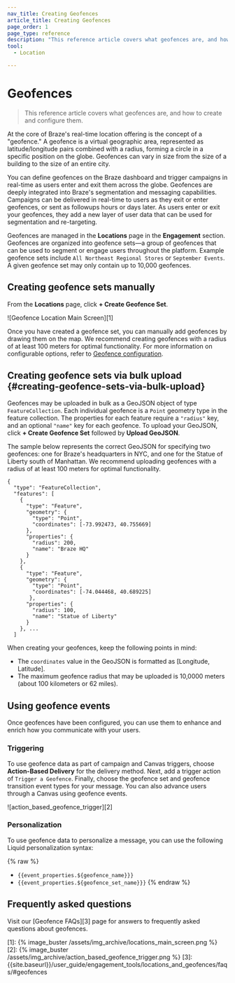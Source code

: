 ```yaml
---
nav_title: Creating Geofences
article_title: Creating Geofences
page_order: 1
page_type: reference
description: "This reference article covers what geofences are, and how to create and configure them."
tool: 
  - Location

---
```

# Geofences

> This reference article covers what geofences are, and how to create and configure them.

At the core of Braze's real-time location offering is the concept of a "geofence." A geofence is a virtual geographic area, represented as latitude/longitude pairs combined with a radius, forming a circle in a specific position on the globe. Geofences can vary in size from the size of a building to the size of an entire city.

You can define geofences on the Braze dashboard and trigger campaigns in real-time as users enter and exit them across the globe. Geofences are deeply integrated into Braze's segmentation and messaging capabilities. Campaigns can be delivered in real-time to users as they exit or enter geofences, or sent as followups hours or days later. As users enter or exit your geofences, they add a new layer of user data that can be used for segmentation and re-targeting.

Geofences are managed in the **Locations** page in the **Engagement** section. Geofences are organized into geofence sets—a group of geofences that can be used to segment or engage users throughout the platform. Example geofence sets include `All Northeast Regional Stores` or `September Events`. A given geofence set may only contain up to 10,000 geofences.

## Creating geofence sets manually

From the **Locations** page, click **+ Create Geofence Set**.

![Geofence Location Main Screen][1]

Once you have created a geofence set, you can manually add geofences by drawing them on the map. We recommend creating geofences with a radius of at least 100 meters for optimal functionality. For more information on configurable options, refer to [Geofence configuration]({{site.baseurl}}/user_guide/engagement_tools/locations_and_geofences/geofence_configuration/).

## Creating geofence sets via bulk upload {#creating-geofence-sets-via-bulk-upload}

Geofences may be uploaded in bulk as a GeoJSON object of type `FeatureCollection`. Each individual geofence is a `Point` geometry type in the feature collection. The properties for each feature require a `"radius"` key, and an optional `"name"` key for each geofence. To upload your GeoJSON, click **+ Create Geofence Set** followed by **Upload GeoJSON**.

The sample below represents the correct GeoJSON for specifying two geofences: one for Braze's headquarters in NYC, and one for the Statue of Liberty south of Manhattan. We recommend uploading geofences with a radius of at least 100 meters for optimal functionality.

```
{
  "type": "FeatureCollection",
  "features": [
    {
      "type": "Feature",
      "geometry": {
        "type": "Point",
        "coordinates": [-73.992473, 40.755669]
      },
      "properties": {
        "radius": 200,
        "name": "Braze HQ"
      }
    },
    {
      "type": "Feature",
      "geometry": {
        "type": "Point",
        "coordinates": [-74.044468, 40.689225]
       },
      "properties": {
        "radius": 100,
        "name": "Statue of Liberty"
      }
    }, ...
  ]
```

When creating your geofences, keep the following points in mind:

- The `coordinates` value in the GeoJSON is formatted as [Longitude, Latitude].
- The maximum geofence radius that may be uploaded is 10,0000 meters (about 100 kilometers or 62 miles).

## Using geofence events

Once geofences have been configured, you can use them to enhance and enrich how you communicate with your users.

### Triggering

To use geofence data as part of campaign and Canvas triggers, choose **Action-Based Delivery** for the delivery method. Next, add a trigger action of `Trigger a Geofence`. Finally, choose the geofence set and geofence transition event types for your message. You can also advance users through a Canvas using geofence events.

![action_based_geofence_trigger][2]

### Personalization

To use geofence data to personalize a message, you can use the following Liquid personalization syntax:

{% raw %}
* `{{event_properties.${geofence_name}}}`
* `{{event_properties.${geofence_set_name}}}`
{% endraw %}

## Frequently asked questions

Visit our [Geofence FAQs][3] page for answers to frequently asked questions about geofences.


[1]: {% image_buster /assets/img_archive/locations_main_screen.png %}
[2]: {% image_buster /assets/img_archive/action_based_geofence_trigger.png %}
[3]: {{site.baseurl}}/user_guide/engagement_tools/locations_and_geofences/faqs/#geofences
